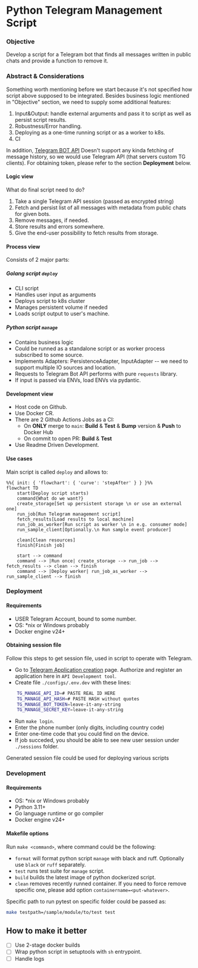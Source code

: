 # Python Telegram Management Script


### Objective

Develop a script for a Telegram bot that finds all messages written in public chats and provide a function to remove it.


### Abstract & Considerations

Something worth mentioning before we start because it's not specified how script above supposed to be integrated. Besides business logic mentioned in "Objective" section, we need to supply some additional features:
1. Input&Output: handle external arguments and pass it to script as well as persist script results.
2. Robustness/Error handling.
3. Deploying as a one-time running script or as a worker to k8s.
4. CI

In addition, [Telegram BOT API](https://core.telegram.org/bots/api) Doesn't support any kinda fetching of message history, so we would use Telegram API (that servers custom TG clients). For obtaining token, please refer to the section **Deployment** below.

#### Logic view


What do final script need to do? 
1. Take a single Telegram API session (passed as encrypted string)
2. Fetch and persist list of all messages with metadata from public chats for given bots.
3. Remove messages, if needed.
4. Store results and errors somewhere.
5. Give the end-user possibility to fetch results from storage.


#### Process view

Consists of 2 major parts:
##### Golang script `deploy`

- CLI script
- Handles user input as arguments
- Deploys script to k8s cluster
- Manages persistent volume if needed
- Loads script output to user's machine.

##### Python script `manage`
- Contains business logic
- Could be runned as a standalone script or as worker process subscribed to some source.
- Implements Adapters: PersistenceAdapter, InputAdapter -- we need to support multiple IO sources and location.
- Requests to Telegram Bot API performs with pure `requests` library. 
- If input is passed via ENVs, load ENVs via pydantic.


#### Development view
- Host code on Github.
- Use Docker CR.
- There are 2 Github Actions Jobs as a CI:
    - On **ONLY** merge to `main`: **Build** & **Test** & **Bump** version & **Push** to Docker Hub
    - On commit to open PR: **Build** & **Test**
- Use Readme Driven Development.


#### Use cases
Main script is called `deploy` and allows to:


``` mermaid
%%{ init: { 'flowchart': { 'curve': 'stepAfter' } } }%%
flowchart TD
    start(Deploy script starts)
    command{What do we want?}
    create_storage[Set up persistent storage \n or use an external one]
    run_job[Run Telegram management script]
    fetch_results[Load results to local machine]
    run_job_as_worker[Run script as worker \n in e.g. consumer mode]
    run_sample_client[Optionally.\n Run sample event producer]

    clean[Clean resources]
    finish[Finish job]

    start --> command
    command --> |Run once| create_storage --> run_job --> fetch_results --> clean --> finish
    command --> |Deploy worker| run_job_as_worker --> run_sample_client --> finish
```

### Deployment

#### Requirements

- USER Telegram Account, bound to some number.
- OS: \*nix or Windows probably
- Docker engine v24+


#### Obtaining session file
Follow this steps to get session file, used in script to operate with Telegram.
- Go to [Telegram Application creation](https://my.telegram.org/apps) page. Authorize and register an application here in `API Development tool`.
- Create file `./configs/.env.dev` with these lines:
``` bash
    TG_MANAGE_API_ID=# PASTE REAL ID HERE
    TG_MANAGE_API_HASH=# PASTE HASH without quotes
    TG_MANAGE_BOT_TOKEN=leave-it-any-string
    TG_MANAGE_SECRET_KEY=leave-it-any-string
```
- Run `make login`.
- Enter the phone number (only digits, including country code)
- Enter one-time code that you could find on the device.
- If job succeded, you should be able to see new user session under `./sessions` folder.

Generated session file could be used for deploying various scripts 
 

### Development

#### Requirements
- OS: \*nix or Windows probably
- Python 3.11+
- Go language runtime or go compiler
- Docker engine v24+


#### Makefile options
Run `make <command>`, where command could be the following:

- `format` will format python script `manage` with black and ruff. Optionally use `black` or `ruff` separately.
- `test` runs test suite for `manage` script.
- `build` builds the latest image of python dockerized script.
- `clean` removes recently runned container. If you need to force remove specific one, please add option `containername=<put-whatever>`.

Specific path to run pytest on specific folder could be passed as:
``` sh
make testpath=/sample/module/to/test test
```

## How to make it better
- [ ] Use 2-stage docker builds
- [ ] Wrap python script in setuptools with `sh` entrypoint.
- [ ] Handle logs 

